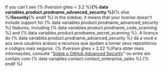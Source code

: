 If you can't see {% ifversion ghes < 3.2 %}**{% data variables.product.prodname_advanced_security %}**{% else %}**Security**{% endif %} in the sidebar, it means that your license doesn't include support for {% data variables.product.prodname_advanced_security %} features, including {% data variables.product.prodname_code_scanning %} and {% data variables.product.prodname_secret_scanning %}. A licença do {% data variables.product.prodname_advanced_security %} dá a você e aos seus usuários acesso a recursos que ajudam a tornar seus repositórios e códigos mais seguros. {% ifversion ghes > 2.22 %}Para obter mais informações, consulte "[Sobre o GitHub Advanced Security](/github/getting-started-with-github/about-github-advanced-security)" ou entre em contato com {% data variables.contact.contact_enterprise_sales %}.{% endif %}
